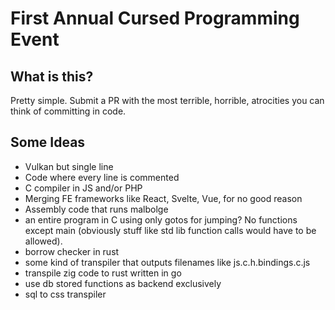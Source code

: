 # First Annual Cursed Programming Event

## What is this?

Pretty simple. Submit a PR with the most terrible, horrible, atrocities you can think of committing in code.

## Some Ideas

- Vulkan but single line
- Code where every line is commented
- C compiler in JS and/or PHP
- Merging FE frameworks like React, Svelte, Vue, for no good reason
- Assembly code that runs malbolge
-  an entire program in C using only gotos for jumping? No functions except main (obviously stuff like std lib function calls would have to be allowed).
- borrow checker in rust
- some kind of transpiler that outputs filenames like js.c.h.bindings.c.js
- transpile zig code to rust written in go
- use db stored functions as backend exclusively
- sql to css transpiler
